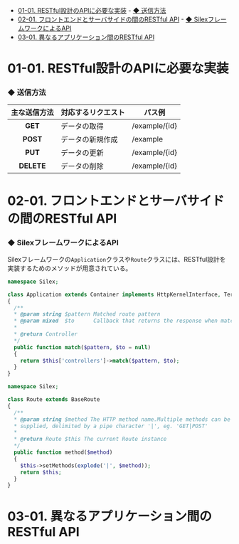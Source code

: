 <!-- TOC -->

- [01-01. RESTful設計のAPIに必要な実装](#01-01-restful設計のapiに必要な実装)
        - [◆ 送信方法](#◆-送信方法)
- [02-01. フロントエンドとサーバサイドの間のRESTful API](#02-01-フロントエンドとサーバサイドの間のrestful-api)
        - [◆ SilexフレームワークによるAPI](#◆-silexフレームワークによるapi)
- [03-01. 異なるアプリケーション間のRESTful API](#03-01-異なるアプリケーション間のrestful-api)

<!-- /TOC -->
# 01-01. RESTful設計のAPIに必要な実装

### ◆ 送信方法

| **主な送信方法** | 対応するリクエスト | パス例        |
| :--------------: | ------------------ | ------------- |
|     **GET**      | データの取得       | /example/{id} |
|     **POST**     | データの新規作成   | /example      |
|     **PUT**      | データの更新       | /example/{id} |
|    **DELETE**    | データの削除       | /example/{id} |



# 02-01. フロントエンドとサーバサイドの間のRESTful API

### ◆ SilexフレームワークによるAPI

Silexフレームワークの```Application```クラスや```Route```クラスには、RESTful設計を実装するためのメソッドが用意されている。

```PHP
namespace Silex;

class Application extends Container implements HttpKernelInterface, TerminableInterface
{
  /**
  * @param string $pattern Matched route pattern
  * @param mixed  $to      Callback that returns the response when matched
  *
  * @return Controller
  */
  public function match($pattern, $to = null)
  {
    return $this['controllers']->match($pattern, $to);
  }
}
```

```PHP
namespace Silex;

class Route extends BaseRoute
{
  /**
  * @param string $method The HTTP method name.Multiple methods can be
  * supplied, delimited by a pipe character '|', eg. 'GET|POST'
  *
  * @return Route $this The current Route instance
  */
  public function method($method)
  {
    $this->setMethods(explode('|', $method));
    return $this;
  }
}
```



# 03-01. 異なるアプリケーション間のRESTful API

